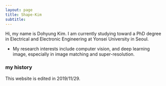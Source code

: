 ```yaml
---
layout: page
title: Shape-Kim
subtitle: 
---
```


Hi, my name is Dohyung Kim. I am currently studying toward a PhD degree in Electrical and Electronic Engineering at Yonsei University in Seoul.

- My research interests include computer vision, and deep learning image, especially in image matching and super-resolution.




### my history

This website is edited in 2019/11/29.

